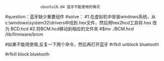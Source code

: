                     ubuntu16.04 蓝牙不能使用的情况
#question：蓝牙缺少重要组件
#solve：
#1.在虚拟机中安装windows系统，从c:\windows\system32\drivers中找到.hex文件，然后用hex2hcd工具将.hex 改为 BCD.hcd
#2.将BCM.hcd移动到相应的文件夹
#$mv ./BCM.hcd /lib/firmware/brcm

#如果不能用使用,反复一下两个命令，然后再打开蓝牙
#rfkill unblock bluetooth

#rfkill block bluetooth
